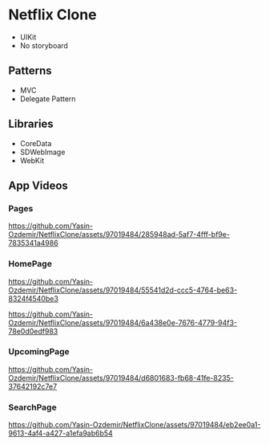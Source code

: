 # Netflix Clone
 - UIKit
 - No storyboard

## Patterns
- MVC
- Delegate Pattern

## Libraries
- CoreData
- SDWebImage
- WebKit

## App Videos
### Pages
https://github.com/Yasin-Ozdemir/NetflixClone/assets/97019484/285948ad-5af7-4fff-bf9e-7835341a4986
### HomePage
https://github.com/Yasin-Ozdemir/NetflixClone/assets/97019484/55541d2d-ccc5-4764-be63-8324f4540be3 

https://github.com/Yasin-Ozdemir/NetflixClone/assets/97019484/6a438e0e-7676-4779-94f3-78e0d0edf983
### UpcomingPage
https://github.com/Yasin-Ozdemir/NetflixClone/assets/97019484/d6801683-fb68-41fe-8235-37642192c7e7
### SearchPage
https://github.com/Yasin-Ozdemir/NetflixClone/assets/97019484/eb2ee0a1-9613-4af4-a427-a1efa9ab6b54










  

